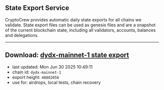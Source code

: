 ## State Export Service
CryptoCrew provides automatic daily state exports for all chains we validate. State export files can be used as genesis files and are a snapshot of the current blockchain state, including all validators, accounts, balances and delegations.

---
**Download: [dydx-mainnet-1 state export](https://dl-tyo.ccvalidators.com/SERVICE/dydx/dydx-mainnet-1_export_48802056.json)**
---

- last updated: Mon Jun 30 2025 10:49:11
- chain id: `dydx-mainnet-1`
- export height: `48802056`
- use for: airdrops, local tests, chain recovery
